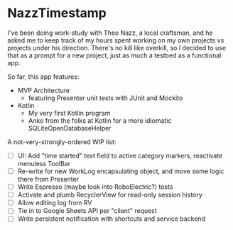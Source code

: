 # NazzTimestamp
I've been doing work-study with Theo Nazz, a local craftsman, and he asked me to keep track of my hours spent working on my own projects vs projects under his direction. There's no kill like overkill, so I decided to use that as a prompt for a new project, just as much a testbed as a functional app.

So far, this app features:
- MVP Architecture
  - featuring Presenter unit tests with JUnit and Mockito
- Kotlin
  - My very first Kotlin program
  - Anko from the folks at Kotlin for a more idiomatic SQLiteOpenDatabaseHelper

A not-very-strongly-ordered WIP list:
- [ ] UI: Add "time started" text field to active category markers, reactivate menuless ToolBar
- [ ] Re-write for new WorkLog encapsulating object, and move some logic there from Presenter
- [ ] Write Espresso (maybe look into RoboElectric?) tests
- [ ] Activate and plumb RecyclerView for read-only session history
- [ ] Allow editing log from RV
- [ ] Tie in to Google Sheets API per "client" request
- [ ] Write persistent notification with shortcuts and service backend
